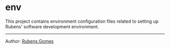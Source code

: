 # env

This project contains environment configuration files related to
setting up Rubens' software development environment.

---
Author:  [Rubens Gomes](https://rubensgomes.com/)

